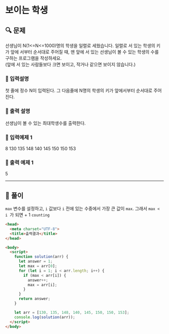 # 보이는 학생

##  🔍 문제 
선생님이 N(1<=N<=1000)명의 학생을 일렬로 세웠습니다. 일렬로 서 있는 학생의 키가 앞에
서부터 순서대로 주어질 때, 맨 앞에 서 있는 선생님이 볼 수 있는 학생의 수를 구하는 프로그램을 작성하세요.  
(앞에 서 있는 사람들보다 크면 보이고, 작거나 같으면 보이지 않습니다.)

### 🔹 입력설명
첫 줄에 정수 N이 입력된다. 그 다음줄에 N명의 학생의 키가 앞에서부터 순서대로 주어진다.

### 🔹 출력 설명
선생님이 볼 수 있는 최대학생수를 출력한다.

### 🔹 입력예제 1
8
130 135 148 140 145 150 150 153

### 🔹 출력 예제 1
5

----

##  📌 풀이
`max` 변수를 설정하고, `i` 값보다 `i` 전에 있는 수중에서 가장 큰 값이 `max`. 그래서 `max < i `가 되면 + 1 `counting`

```html
<head>
  <meta charset="UTF-8">
  <title>출력결과</title>
</head>

<body>
  <script>
    function solution(arr) {
      let answer = 1;
      let max = arr[0];
      for (let i = 1; i < arr.length; i++) {
        if (max < arr[i]) {
          answer++;
          max = arr[i];
        }
      }
      return answer;
    }

    let arr = [130, 135, 148, 140, 145, 150, 150, 153];
    console.log(solution(arr));
  </script>
</body>
```
